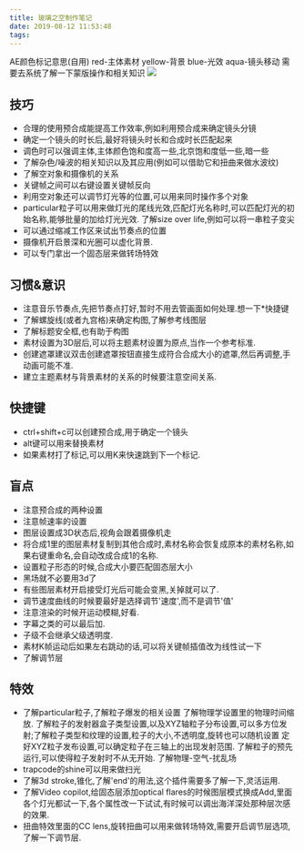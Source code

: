 ```yaml
---
title: 玻璃之空制作笔记
date: 2019-08-12 11:53:48
tags:
---
```

AE颜色标记意思(自用)
red-主体素材
yellow-背景
blue-光效
aqua-镜头移动
需要去系统了解一下蒙版操作和相关知识
![](https://lainundalice.oss-cn-beijing.aliyuncs.com/erondo02_add0700209.jpg)
<!-- more -->

## 技巧
* 合理的使用预合成能提高工作效率,例如利用预合成来确定镜头分镜
* 确定一个镜头的时长后,最好将镜头时长和合成时长匹配起来
* 调色时可以强调主体,主体颜色饱和度高一些,北京饱和度低一些,暗一些
* 了解杂色/噪波的相关知识以及其应用(例如可以借助它和扭曲来做水波纹)
* 了解空对象和摄像机的关系
* 关键帧之间可以右键设置关键帧反向
* 利用空对象还可以调节灯光等的位置,可以用来同时操作多个对象
* particular粒子可以用来做灯光的尾线光效,匹配灯光名称时,可以匹配灯光的初始名称,能够批量的加给灯光光效.
  了解size over life,例如可以将一串粒子变尖
* 可以通过缩减工作区来试出节奏点的位置
* 摄像机开启景深和光圈可以虚化背景.
* 可以专门拿出一个固态层来做转场特效

## 习惯&意识
* 注意音乐节奏点,先把节奏点打好,暂时不用去管画面如何处理.想一下*快捷键
* 了解螺旋线(或者九宫格)来确定构图,了解参考线图层
* 了解标题安全框,也有助于构图
* 素材设置为3D层后,可以将主题素材设置为原点,当作一个参考标准.
* 创建遮罩建议双击创建遮罩按钮直接生成符合合成大小的遮罩,然后再调整,手动画可能不准.
* 建立主题素材与背景素材的关系的时候要注意空间关系.


## 快捷键
* ctrl+shift+c可以创建预合成,用于确定一个镜头
* alt键可以用来替换素材
* 如果素材打了标记,可以用K来快速跳到下一个标记.

## 盲点
* 注意预合成的两种设置
* 注意帧速率的设置
* 图层设置成3D状态后,视角会跟着摄像机走
* 将合成1里的图层素材复制到其他合成时,素材名称会恢复成原本的素材名称,如果右键重命名,会自动改成合成1的名称.
* 设置粒子形态的时候,合成大小要匹配固态层大小
* 黑场就不必要用3d了
* 有些图层素材开启接受灯光后可能会变黑,关掉就可以了.
* 调节速度曲线的时候要最好是选择调节'速度',而不是调节'值'
* 注意渲染的时候开运动模糊,好看.
* 字幕之类的可以最后加.
* 子级不会继承父级透明度.
* 素材K帧运动后如果左右跳动的话,可以将关键帧插值改为线性试一下
* 了解调节层

## 特效
* 了解particular粒子,了解粒子爆发的相关设置
  了解物理学设置里的物理时间缩放.
  了解粒子的发射器盒子类型设置,以及XYZ轴粒子分布设置,可以多方位发射;了解粒子类型和纹理的设置,粒子的大小,不透明度,旋转也可以随机设置
  定好XYZ粒子发布设置,可以确定粒子在三轴上的出现发射范围.
  了解粒子的预先运行,可以使得粒子发射时不从无开始.
  了解物理-空气-扰乱场
* trapcode的shine可以用来做扫光
* 了解3d stroke,锥化,了解'end'的用法,这个插件需要多了解一下,灵活运用.
* 了解Video copilot,给固态层添加optical flares的时候图层模式换成Add,里面各个灯光都试一下,各个属性改一下试试,有时候可以调出海洋深处那种层次感的效果.
* 扭曲特效里面的CC lens,旋转扭曲可以用来做转场特效,需要开启调节层选项,了解一下调节层.